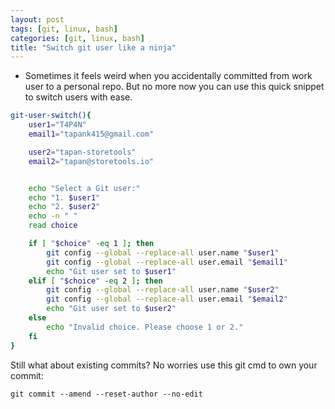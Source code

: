 ```yaml
---
layout: post
tags: [git, linux, bash]
categories: [git, linux, bash]
title: "Switch git user like a ninja"
---
```


- Sometimes it feels weird when you accidentally committed from work user to a personal repo.
  But no more now you can use this quick snippet to switch users with ease.

```bash
git-user-switch(){
	user1="T4P4N"
	email1="tapank415@gmail.com"

	user2="tapan-storetools"
	email2="tapan@storetools.io"


	echo "Select a Git user:"
	echo "1. $user1"
	echo "2. $user2"
	echo -n " "
	read choice

	if [ "$choice" -eq 1 ]; then
	    git config --global --replace-all user.name "$user1"
	    git config --global --replace-all user.email "$email1"
	    echo "Git user set to $user1"
	elif [ "$choice" -eq 2 ]; then
	    git config --global --replace-all user.name "$user2"
	    git config --global --replace-all user.email "$email2"
	    echo "Git user set to $user2"
	else
	    echo "Invalid choice. Please choose 1 or 2."
	fi
}

```

Still what about existing commits?
No worries use this git cmd to own your commit:

`git commit --amend --reset-author --no-edit`
